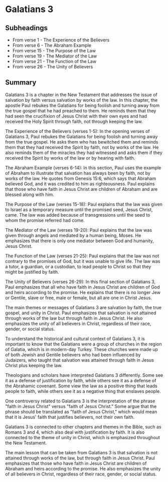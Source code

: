 # Galatians 3

## Subheadings

* From verse 1 - The Experience of the Believers
* From verse 6 - The Abraham Example
* From verse 15 - The Purpose of the Law
* From verse 19 - The Mediator of the Law
* From verse 21 - The Function of the Law
* From verse 26 - The Unity of Believers

## Summary

Galatians 3 is a chapter in the New Testament that addresses the issue of salvation by faith versus salvation by works of the law. In this chapter, the apostle Paul rebukes the Galatians for being foolish and turning away from the true gospel that he had preached to them. He reminds them that they had seen the crucifixion of Jesus Christ with their own eyes and had received the Holy Spirit through faith, not through keeping the law.

The Experience of the Believers (verses 1-5):
In the opening verses of Galatians 3, Paul rebukes the Galatians for being foolish and turning away from the true gospel. He asks them who has bewitched them and reminds them that they had received the Spirit by faith, not by works of the law. He also reminds them of the miracles they had witnessed and asks them if they received the Spirit by works of the law or by hearing with faith.

The Abraham Example (verses 6-14):
In this section, Paul uses the example of Abraham to illustrate that salvation has always been by faith, not by works of the law. He quotes from Genesis 15:6, which says that Abraham believed God, and it was credited to him as righteousness. Paul explains that those who have faith in Jesus Christ are children of Abraham and are blessed along with him.

The Purpose of the Law (verses 15-18):
Paul explains that the law was given to Israel as a temporary measure until the promised seed, Jesus Christ, came. The law was added because of transgressions until the seed to whom the promise referred had come.

The Mediator of the Law (verses 19-20):
Paul explains that the law was given through angels and mediated by a human being, Moses. He emphasizes that there is only one mediator between God and humanity, Jesus Christ.

The Function of the Law (verses 21-25):
Paul explains that the law was not contrary to the promises of God, but it was unable to give life. The law was a tutor, a guardian, or a custodian, to lead people to Christ so that they might be justified by faith.

The Unity of Believers (verses 26-29):
In this final section of Galatians 3, Paul emphasizes that all who have faith in Jesus Christ are children of God and heirs according to the promise. He explains that there is no longer Jew or Gentile, slave or free, male or female, but all are one in Christ Jesus.

The main themes or messages of Galatians 3 are salvation by faith, the true gospel, and unity in Christ. Paul emphasizes that salvation is not attained through works of the law but through faith in Jesus Christ. He also emphasizes the unity of all believers in Christ, regardless of their race, gender, or social status.

To understand the historical and cultural context of Galatians 3, it is important to know that the Galatians were a group of churches in the region of Galatia, which is in modern-day Turkey. These churches were made up of both Jewish and Gentile believers who had been influenced by Judaizers, who taught that salvation was attained through faith in Jesus Christ plus keeping the law.

Theologians and scholars have interpreted Galatians 3 differently. Some see it as a defense of justification by faith, while others see it as a defense of the Abrahamic covenant. Some view the law as a positive thing that leads people to faith, while others see it as a negative thing that enslaves people. 

One controversy related to Galatians 3 is the interpretation of the phrase "faith in Jesus Christ" versus "faith of Jesus Christ." Some argue that the phrase should be translated as "faith of Jesus Christ," which would mean that it is Jesus' faith that justifies believers, not their own faith.

Galatians 3 is connected to other chapters and themes in the Bible, such as Romans 3 and 4, which also deal with justification by faith. It is also connected to the theme of unity in Christ, which is emphasized throughout the New Testament.

The main lesson that can be taken from Galatians 3 is that salvation is not attained through works of the law, but through faith in Jesus Christ. Paul emphasizes that those who have faith in Jesus Christ are children of Abraham and heirs according to the promise. He also emphasizes the unity of all believers in Christ, regardless of their race, gender, or social status.